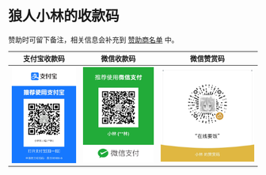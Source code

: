 # 狼人小林的收款码

赞助时可留下备注，相关信息会补充到 [赞助商名单](sponsors.md) 中。

| 支付宝收款码                              | 微信收款码                              | 微信赞赏码                                |
|-------------------------------------|------------------------------------|--------------------------------------|
| ![支付宝收款码](images/donate-alipay.jpg) | ![微信收款码](images/donate-wechat.jpg) | ![微信赞赏码](images/donate-wechat-2.jpg) |
